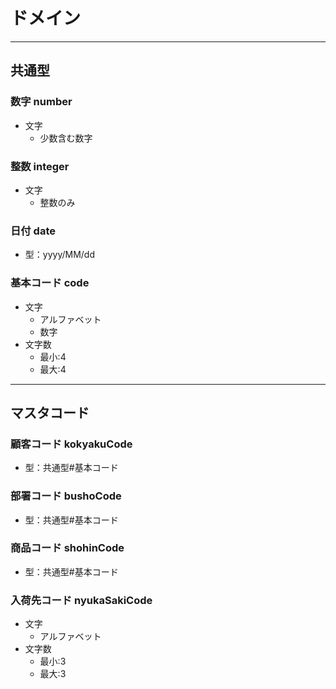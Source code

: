 # ドメイン

***

## 共通型

### 数字 number

- 文字
  - 少数含む数字

### 整数 integer

- 文字
  - 整数のみ

### 日付 date

- 型：yyyy/MM/dd

### 基本コード code

- 文字
    - アルファベット
    - 数字
- 文字数
    - 最小:4
    - 最大:4

***

## マスタコード

### 顧客コード kokyakuCode

- 型：共通型#基本コード

### 部署コード bushoCode

- 型：共通型#基本コード

### 商品コード shohinCode

- 型：共通型#基本コード

### 入荷先コード nyukaSakiCode

- 文字
    - アルファベット
- 文字数
    - 最小:3
    - 最大:3

